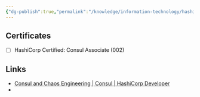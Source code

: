 ```yaml
---
{"dg-publish":true,"permalink":"/knowledge/information-technology/hashicorp/consul/consul/","dgPassFrontmatter":true}
---
```


## Certificates
- [ ] HashiCorp Certified: Consul Associate (002)
## Links
- [Consul and Chaos Engineering | Consul | HashiCorp Developer](https://developer.hashicorp.com/consul/tutorials/resiliency/introduction-chaos-engineering?in=consul%2Fresiliency)
- 